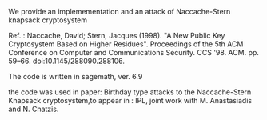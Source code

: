We provide an implemementation and an attack of Naccache-Stern knapsack cryptosystem

Ref. : Naccache, David; Stern, Jacques (1998). "A New Public Key Cryptosystem Based on Higher Residues". Proceedings of the 5th ACM Conference on Computer and Communications Security. CCS '98. ACM. pp. 59–66. doi:10.1145/288090.288106. 

The code is written in sagemath, ver. 6.9

the code was used in paper: Birthday type attacks to the Naccache-Stern Knapsack cryptosystem,to appear in : IPL,
joint work with M. Anastasiadis and N. Chatzis.

